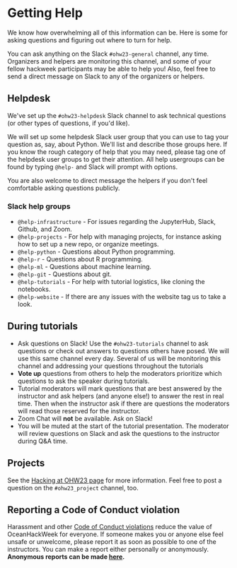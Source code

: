 # Getting Help

We know how overwhelming all of this information can be. Here is some for asking questions and figuring out where to turn for help.

You can ask anything on the Slack `#ohw23-general` channel, any time. Organizers and helpers are monitoring this channel, and some of your fellow hackweek participants may be able to help you! Also, feel free to send a direct message on Slack to any of the organizers or helpers.

## Helpdesk

We've set up the `#ohw23-helpdesk` Slack channel to ask technical questions (or other types of questions, if you'd like). 

We will set up some helpdesk Slack user group that you can use to tag your question as, say, about Python. We'll list and describe those groups here. If you know the rough category of help that you may need, please tag one of the helpdesk user groups to get their attention. All help usergroups can be found by typing `@help-` and Slack will prompt with options.

You are also welcome to direct message the helpers if you don't feel comfortable asking questions publicly.

### Slack help groups

- `@help-infrastructure` - For issues regarding the JupyterHub, Slack, Github, and Zoom.
- `@help-projects` - For help with managing projects, for instance asking how to set up a new repo, or organize meetings.
- `@help-python` - Questions about Python programming.
- `@help-r` - Questions about R programming.
- `@help-ml` - Questions about machine learning.
- `@help-git` - Questions about git.
- `@help-tutorials` - For help with tutorial logistics, like cloning the notebooks.
- `@help-website` - If there are any issues with the website tag us to take a look.

## During tutorials

- Ask questions on Slack! Use the `#ohw23-tutorials` channel to ask questions or check out answers to questions others have posed. We will use this same channel every day. Several of us will be monitoring this channel and addressing your questions throughout the tutorials
- **Vote up** questions from others to help the moderators prioritize which questions to ask the speaker during tutorials.
- Tutorial moderators will mark questions that are best answered by the instructor and ask helpers (and anyone else!) to answer the rest in real time. Then when the instructor ask if there are questions the moderators will read those reserved for the instructor.
- Zoom Chat will **not** be available. Ask on Slack!
- You will be muted at the start of the tutorial presentation. The moderator will review questions on Slack and ask the questions to the instructor during Q&A time.

## Projects

See the [Hacking at OHW23 page](../projects/index.md) for more information. Feel free to post a question on the `#ohw23_project` channel, too.

## Reporting a Code of Conduct violation

Harassment and other [Code of Conduct violations](../../about/code-of-conduct.md) reduce the value of OceanHackWeek for everyone. If someone makes you or anyone else feel unsafe or unwelcome, please report it as soon as possible to one of the instructors. You can make a report either personally or anonymously. **Anonymous reports can be made [here](https://oceanhackweek.wufoo.com/forms/zep2ybt1swlulc/).**

